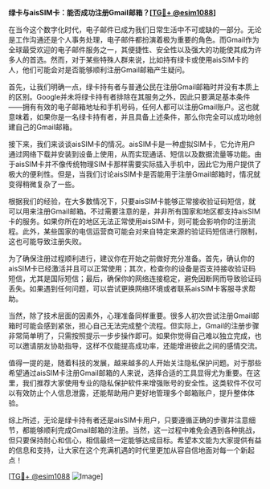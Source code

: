 **绿卡与aisSIM卡：能否成功注册Gmail邮箱？[[TG💪+ @esim1088](https://t.me/s/esim1088)]**

在当今这个数字化时代，电子邮件已成为我们日常生活中不可或缺的一部分。无论是工作沟通还是个人事务处理，电子邮件都扮演着极为重要的角色。而Gmail作为全球最受欢迎的电子邮件服务之一，其便捷性、安全性以及强大的功能使其成为许多人的首选。然而，对于某些特殊人群来说，比如持有绿卡或使用aisSIM卡的人，他们可能会对是否能够顺利注册Gmail邮箱产生疑问。

首先，让我们明确一点，绿卡持有者与普通公民在注册Gmail邮箱时并没有本质上的区别。Google并未将绿卡持有者排除在其服务之外，因此只要满足基本条件——拥有有效的电子邮箱地址和手机号码，任何人都可以注册Gmail账户。这也就意味着，如果你是一名绿卡持有者，并且具备上述条件，那么你完全可以成功地创建自己的Gmail邮箱。

接下来，我们来谈谈aisSIM卡的情况。aisSIM卡是一种虚拟SIM卡，它允许用户通过网络下载并安装到设备上使用，从而实现通话、短信以及数据流量等功能。由于aisSIM卡并不像传统物理SIM卡那样需要实际插入手机中，因此它为用户提供了极大的便利性。但是，当我们讨论aisSIM卡是否能用于注册Gmail邮箱时，情况就变得稍微复杂了一些。

根据我们的经验，在大多数情况下，只要aisSIM卡能够正常接收验证码短信，就可以用来注册Gmail邮箱。不过需要注意的是，并非所有国家和地区都支持aisSIM卡的服务。如果你所在的地区无法正常使用aisSIM卡，则可能会影响你的注册流程。此外，某些国家的电信运营商可能会对来自特定来源的验证码短信进行限制，这也可能导致注册失败。

为了确保注册过程顺利进行，建议你在开始之前做好充分准备。首先，确认你的aisSIM卡已经激活并且可以正常使用；其次，检查你的设备是否支持接收验证码短信，尤其是国际短信；最后，确保你的网络连接稳定，避免因断网而导致验证码丢失。如果遇到任何问题，可以尝试更换网络环境或者联系aisSIM卡客服寻求帮助。

当然，除了技术层面的因素外，心理准备同样重要。很多人初次尝试注册Gmail邮箱时可能会感到紧张，担心自己无法完成整个流程。但实际上，Gmail的注册步骤非常简单明了，只需按照提示一步步操作即可。如果你觉得自己难以独立完成，也可以邀请朋友协助指导，这样不仅能提高成功率，还能增进彼此之间的感情交流。

值得一提的是，随着科技的发展，越来越多的人开始关注隐私保护问题。对于那些希望通过aisSIM卡注册Gmail邮箱的人来说，选择合适的工具显得尤为重要。在这里，我们推荐大家使用专业的隐私保护软件来增强账号的安全性。这类软件不仅可以有效防止个人信息泄露，还能帮助用户更好地管理多个邮箱账户，提升整体体验。

综上所述，无论是绿卡持有者还是aisSIM卡用户，只要遵循正确的步骤并注意细节，都能够顺利完成Gmail邮箱的注册。当然，这一过程中难免会遇到各种挑战，但只要保持耐心和信心，相信最终一定能够达成目标。希望本文能为大家提供有益的信息和支持，让大家在这个充满机遇的时代里更加从容自信地面对每一个新起点！

[[TG💪+ @esim1088](https://t.me/s/esim1088) ![Image](https://i.postimg.cc/4NQfJmqS/Snipaste-2025-05-13-00-14-12.png)]